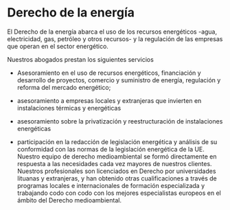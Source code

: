 # Derecho de la energía

El Derecho de la energía abarca el uso de los recursos energéticos -agua, electricidad, gas, petróleo y otros recursos- y la regulación de las empresas que operan en el sector energético.

Nuestros abogados prestan los siguientes servicios

- Asesoramiento en el uso de recursos energéticos, financiación y desarrollo de proyectos, comercio y suministro de energía, regulación y reforma del mercado energético;

- asesoramiento a empresas locales y extranjeras que invierten en instalaciones térmicas y energéticas

- asesoramiento sobre la privatización y reestructuración de instalaciones energéticas

- participación en la redacción de legislación energética y análisis de su conformidad con las normas de la legislación energética de la UE.
Nuestro equipo de derecho medioambiental se formó directamente en respuesta a las necesidades cada vez mayores de nuestros clientes. Nuestros profesionales son licenciados en Derecho por universidades lituanas y extranjeras, y han obtenido otras cualificaciones a través de programas locales e internacionales de formación especializada y trabajando codo con codo con los mejores especialistas europeos en el ámbito del Derecho medioambiental.
